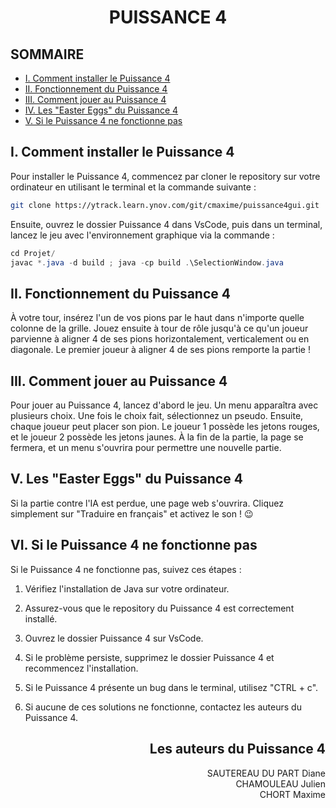 # <div align="center">PUISSANCE 4 

## SOMMAIRE
- [I. Comment installer le Puissance 4](#i-comment-installer-le-puissance-4)
- [II. Fonctionnement du Puissance 4](#ii-fonctionnement-du-puissance-4)
- [III. Comment jouer au Puissance 4](#iii-comment-jouer-au-puissance-4)
- [IV. Les "Easter Eggs" du Puissance 4](#v-les-easter-eggs-du-puissance-4)
- [V. Si le Puissance 4 ne fonctionne pas](#vi-si-le-puissance-4-ne-fonctionne-pas)

## I. Comment installer le Puissance 4
Pour installer le Puissance 4, commencez par cloner le repository sur votre ordinateur en utilisant le terminal et la commande suivante :
```bash
git clone https://ytrack.learn.ynov.com/git/cmaxime/puissance4gui.git
```
Ensuite, ouvrez le dossier Puissance 4 dans VsCode, puis dans un terminal, lancez le jeu avec l'environnement graphique via la commande :
```java
cd Projet/
javac *.java -d build ; java -cp build .\SelectionWindow.java
```
## II. Fonctionnement du Puissance 4
À votre tour, insérez l'un de vos pions par le haut dans n'importe quelle colonne de la grille. Jouez ensuite à tour de rôle jusqu'à ce qu'un joueur parvienne à aligner 4 de ses pions horizontalement, verticalement ou en diagonale. Le premier joueur à aligner 4 de ses pions remporte la partie !
## III. Comment jouer au Puissance 4 

Pour jouer au Puissance 4, lancez d'abord le jeu. Un menu apparaîtra avec plusieurs choix. Une fois le choix fait, sélectionnez un pseudo. Ensuite, chaque joueur peut placer son pion. Le joueur 1 possède les jetons rouges, et le joueur 2 possède les jetons jaunes. À la fin de la partie, la page se fermera, et un menu s'ouvrira pour permettre une nouvelle partie.

## V. Les "Easter Eggs" du Puissance 4
Si la partie contre l'IA est perdue, une page web s'ouvrira. Cliquez simplement sur "Traduire en français" et activez le son ! 😉

## VI. Si le Puissance 4 ne fonctionne pas
Si le Puissance 4 ne fonctionne pas, suivez ces étapes :

1. Vérifiez l'installation de Java sur votre ordinateur.

2. Assurez-vous que le repository du Puissance 4 est correctement installé.

3. Ouvrez le dossier Puissance 4 sur VsCode.

4. Si le problème persiste, supprimez le dossier Puissance 4 et recommencez l'installation.

5. Si le Puissance 4 présente un bug dans le terminal, utilisez "CTRL + c".

6. Si aucune de ces solutions ne fonctionne, contactez les auteurs du Puissance 4.

## <div align="right">Les auteurs du Puissance 4
<div align="right">SAUTEREAU DU PART Diane  
<div align="right">CHAMOULEAU Julien
<div align="right">CHORT Maxime